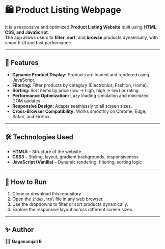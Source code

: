 # 🛍️ Product Listing Webpage

It is a responsive and optimized **Product Listing Website** built using **HTML, CSS, and JavaScript**.  
The app allows users to **filter**, **sort**, and **browse** products dynamically, with smooth UI and fast performance.  

---

## 🚀 Features
- **Dynamic Product Display:** Products are loaded and rendered using JavaScript.  
- **Filtering:** Filter products by category (Electronics, Fashion, Home).  
- **Sorting:** Sort items by price (low → high, high → low) or rating.  
- **Performance Optimization:** Lazy loading simulation and minimized DOM updates.  
- **Responsive Design:** Adapts seamlessly to all screen sizes.  
- **Cross-Browser Compatibility:** Works smoothly on Chrome, Edge, Safari, and Firefox.  

---

## 🛠️ Technologies Used
- **HTML5** – Structure of the website  
- **CSS3** – Styling, layout, gradient backgrounds, responsiveness  
- **JavaScript (Vanilla)** – Dynamic rendering, filtering, sorting logic  

---

## 📂 How to Run
1. Clone or download this repository.  
2. Open the `index.html` file in any web browser.  
3. Use the dropdowns to filter or sort products dynamically.  
4. Explore the responsive layout across different screen sizes.  

---

## ✨ Author
**👩‍💻 Gaganamjali B**  

